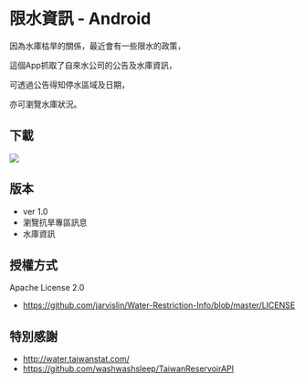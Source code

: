 限水資訊 - Android
==========
因為水庫枯旱的關係，最近會有一些限水的政策，

這個App抓取了自來水公司的公告及水庫資訊，

可透過公告得知停水區域及日期，

亦可瀏覽水庫狀況。

下載
---------
[<img src="http://developer.android.com/images/brand/en_generic_rgb_wo_60.png">](https://play.google.com/store/apps/details?id=com.jarvislin.waterrestrictioninfo)

版本
---------
* ver 1.0
 * 瀏覽抗旱專區訊息
 * 水庫資訊

授權方式
---------
Apache License 2.0
- https://github.com/jarvislin/Water-Restriction-Info/blob/master/LICENSE

特別感謝
---------
- http://water.taiwanstat.com/
- https://github.com/washwashsleep/TaiwanReservoirAPI
